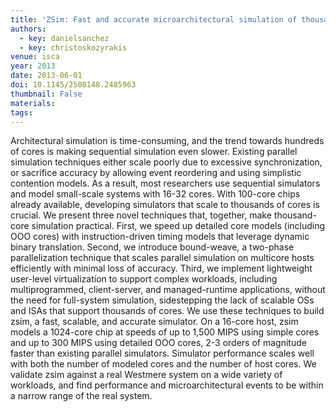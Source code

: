 ```yaml
---
title: 'ZSim: Fast and accurate microarchitectural simulation of thousand-core systems'
authors:
  - key: danielsanchez
  - key: christoskozyrakis
venue: isca
year: 2013
date: 2013-06-01
doi: 10.1145/2508148.2485963
thumbnail: False
materials:
tags:
---
```

Architectural simulation is time-consuming, and the trend towards hundreds of cores is making sequential simulation even slower. Existing parallel simulation techniques either scale poorly due to excessive synchronization, or sacrifice accuracy by allowing event reordering and using simplistic contention models. As a result, most researchers use sequential simulators and model small-scale systems with 16-32 cores. With 100-core chips already available, developing simulators that scale to thousands of cores is crucial.
We present three novel techniques that, together, make thousand-core simulation practical. First, we speed up detailed core models (including OOO cores) with instruction-driven timing models that leverage dynamic binary translation. Second, we introduce bound-weave, a two-phase parallelization technique that scales parallel simulation on multicore hosts efficiently with minimal loss of accuracy. Third, we implement lightweight user-level virtualization to support complex workloads, including multiprogrammed, client-server, and managed-runtime applications, without the need for full-system simulation, sidestepping the lack of scalable OSs and ISAs that support thousands of cores.
We use these techniques to build zsim, a fast, scalable, and accurate simulator. On a 16-core host, zsim models a 1024-core chip at speeds of up to 1,500 MIPS using simple cores and up to 300 MIPS using detailed OOO cores, 2-3 orders of magnitude faster than existing parallel simulators. Simulator performance scales well with both the number of modeled cores and the number of host cores. We validate zsim against a real Westmere system on a wide variety of workloads, and find performance and microarchitectural events to be within a narrow range of the real system.
